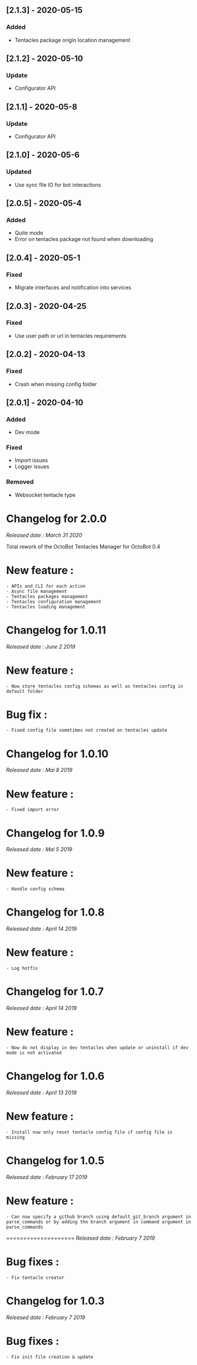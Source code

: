## [2.1.3] - 2020-05-15
### Added
- Tentacles package origin location management

## [2.1.2] - 2020-05-10
### Update
- Configurator API

## [2.1.1] - 2020-05-8
### Update
- Configurator API

## [2.1.0] - 2020-05-6
### Updated
- Use sync file IO for bot interactions

## [2.0.5] - 2020-05-4
### Added
- Quite mode
- Error on tentacles package not found when downloading

## [2.0.4] - 2020-05-1
### Fixed
- Migrate interfaces and notification into services

## [2.0.3] - 2020-04-25
### Fixed
- Use user path or url in tentacles requirements

## [2.0.2] - 2020-04-13
### Fixed
- Crash when missing config folder

## [2.0.1] - 2020-04-10
### Added
- Dev mode

### Fixed
- Import issues
- Logger issues

### Removed
- Websocket tentacle type

Changelog for 2.0.0
====================
*Released date : March 31 2020*

Total rework of the OctoBot Tentacles Manager for OctoBot 0.4
# New feature :
    - APIs and CLI for each action
    - Async file management
    - Tentacles packages management
    - Tentacles configuration management
    - Tentacles loading management
    
Changelog for 1.0.11
====================
*Released date : June 2 2019*

# New feature :
    - Now store tentacles config schemas as well as tentacles config in default folder
# Bug fix :
    - Fixed config file sometimes not created on tentacles update

Changelog for 1.0.10
====================
*Released date : Mai 8 2019*

# New feature :
    - Fixed import error

Changelog for 1.0.9
====================
*Released date : Mai 5 2019*

# New feature :
    - Handle config schema
   
Changelog for 1.0.8
====================
*Released date : April 14 2019*

# New feature :
    - Log hotfix
   
Changelog for 1.0.7
====================
*Released date : April 14 2019*

# New feature :
    - Now do not display in dev tentacles when update or uninstall if dev mode is not activated

Changelog for 1.0.6
====================
*Released date : April 13 2019*

# New feature :
    - Install now only reset tentacle config file if config file is missing

Changelog for 1.0.5
====================
*Released date : February 17 2019*

# New feature :
    - Can now specify a github branch using default_git_branch argument in parse_commands or by adding the branch argument in command argument in parse_commands
====================
*Released date : February 7 2019*

# Bug fixes :
    - Fix tentacle creator

Changelog for 1.0.3
====================
*Released date : February 7 2019*

# Bug fixes :
    - Fix init file creation & update
